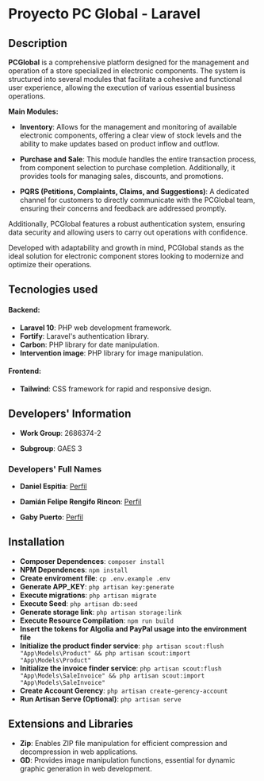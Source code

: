 # Proyecto PC Global - Laravel

## Description

**PCGlobal** is a comprehensive platform designed for the management and operation of a store specialized in electronic components. The system is structured into several modules that facilitate a cohesive and functional user experience, allowing the execution of various essential business operations.

**Main Modules:**

-   **Inventory**: Allows for the management and monitoring of available electronic components, offering a clear view of stock levels and the ability to make updates based on product inflow and outflow.

-   **Purchase and Sale**: This module handles the entire transaction process, from component selection to purchase completion. Additionally, it provides tools for managing sales, discounts, and promotions.

-   **PQRS (Petitions, Complaints, Claims, and Suggestions)**: A dedicated channel for customers to directly communicate with the PCGlobal team, ensuring their concerns and feedback are addressed promptly.

Additionally, PCGlobal features a robust authentication system, ensuring data security and allowing users to carry out operations with confidence.

Developed with adaptability and growth in mind, PCGlobal stands as the ideal solution for electronic component stores looking to modernize and optimize their operations.

## Tecnologies used

#### Backend:

-   **Laravel 10**: PHP web development framework.
-   **Fortify**: Laravel's authentication library.
-   **Carbon**: PHP library for date manipulation.
-   **Intervention image**: PHP library for image manipulation.

#### Frontend:

-   **Tailwind**: CSS framework for rapid and responsive design.

## Developers' Information

-   **Work Group**: 2686374-2

-   **Subgroup**: GAES 3

### Developers' Full Names

-   **Daniel Espitia**: [Perfil](https://github.com/DanielEspitia1507)

-   **Damián Felipe Rengifo Rincon**: [Perfil](https://github.com/DamianRengifo)

-   **Gaby Puerto**: [Perfil](https://github.com/gabypuertor964)

## Installation

-   **Composer Dependences**: `composer install`
-   **NPM Dependences**: `npm install`
-   **Create enviroment file**: `cp .env.example .env`
-   **Generate APP_KEY**: `php artisan key:generate`
-   **Execute migrations**: `php artisan migrate`
-   **Execute Seed**: `php artisan db:seed`
-   **Generate storage link**: `php artisan storage:link`
-   **Execute Resource Compilation**: `npm run build`
-   **Insert the tokens for Algolia and PayPal usage into the environment file**
-   **Initialize the product finder service**: `php artisan scout:flush "App\Models\Product" && php artisan scout:import "App\Models\Product"`
-   **Initialize the invoice finder service**: `php artisan scout:flush "App\Models\SaleInvoice" && php artisan scout:import "App\Models\SaleInvoice"`
-   **Create Account Gerency**: `php artisan create-gerency-account`
-   **Run Artisan Serve (Optional)**: `php artisan serve`

## Extensions and Libraries

-   **Zip**: Enables ZIP file manipulation for efficient compression and decompression in web applications.
-   **GD**: Provides image manipulation functions, essential for dynamic graphic generation in web development.
